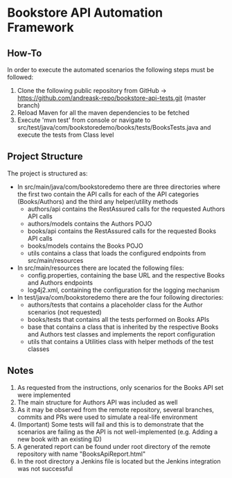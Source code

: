 # Bookstore API Automation Framework

## How-To
In order to execute the automated scenarios the following steps must be followed:
1. Clone the following public repository from GitHub -> https://github.com/andreask-repo/bookstore-api-tests.git (master branch)
2. Reload Maven for all the maven dependencies to be fetched
3. Execute 'mvn test' from console or navigate to src/test/java/com/bookstoredemo/books/tests/BooksTests.java and execute the tests from Class level

## Project Structure
The project is structured as:
- In src/main/java/com/bookstoredemo there are three directories where the first two contain the API calls for each of the API categories (Books/Authors) and the third any helper/utility methods
  - authors/api contains the RestAssured calls for the requested Authors API calls
  - authors/models contains the Authors POJO
  - books/api contains the RestAssured calls for the requested Books API calls
  - books/models contains the Books POJO
  - utils contains a class that loads the configured endpoints from src/main/resources
- In src/main/resources there are located the following files:
  - config.properties, containing the base URL and the respective Books and Authors endpoints
  - log4j2.xml, containing the configuration for the logging mechanism
- In test/java/com/bookstoredemo there are the four following directories:
  - authors/tests that contains a placeholder class for the Author scenarios (not requested)
  - books/tests that contains all the tests performed on Books APIs
  - base that contains a class that is inherited by the respective Books and Authors test classes and implements the report configuration
  - utils that contains a Utilities class with helper methods of the test classes

## Notes
1. As requested from the instructions, only scenarios for the Books API set were implemented
2. The main structure for Authors API was included as well
3. As it may be observed from the remote repository, several branches, commits and PRs were used to simulate a real-life environment
4. (Important) Some tests will fail and this is to demonstrate that the scenarios are failing as the API is not well-implemented (e.g. Adding a new book with an existing ID)
5. A generated report can be found under root directory of the remote repository with name "BooksApiReport.html"
6. In the root directory a Jenkins file is located but the Jenkins integration was not successful